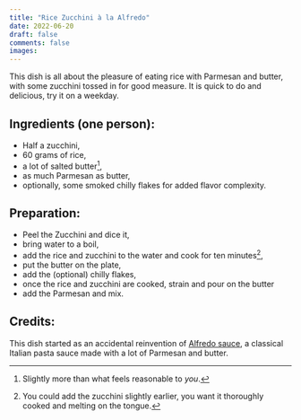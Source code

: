 ```yaml
---
title: "Rice Zucchini à la Alfredo"
date: 2022-06-20
draft: false
comments: false
images:
---
```


This dish is all about the pleasure of eating rice with Parmesan and butter, with some zucchini tossed in for good measure.
It is quick to do and delicious, try it on a weekday.

## Ingredients (one person):

* Half a zucchini,
* 60 grams of rice,
* a lot of salted butter[^1],
* as much Parmesan as butter,
* optionally, some smoked chilly flakes for added flavor complexity.

[^1]: Slightly more than what feels reasonable to *you*.

## Preparation:

* Peel the Zucchini and dice it,
* bring water to a boil,
* add the rice and zucchini to the water and cook for ten minutes[^2],
* put the butter on the plate,
* add the (optional) chilly flakes,
* once the rice and zucchini are cooked, strain and pour on the butter
* add the Parmesan and mix.

[^2]: You could add the zucchini slightly earlier, you want it thoroughly cooked and melting on the tongue.

## Credits:

This dish started as an accidental reinvention of [Alfredo sauce](https://youtu.be/z4qBXKeLNEc), a classical Italian pasta sauce made with a lot of Parmesan and butter.
